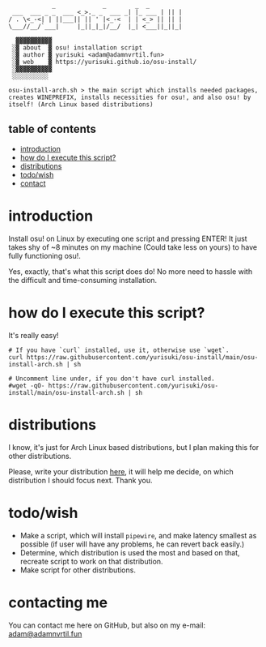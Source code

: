```
		    _             _        _  _
 ___  ___ _ _  ___ <_>._ _  ___ _| |_ ___ | || |
/ . \<_-<| | ||___|| || ' |<_-<  | | <_> || || |
\___//__/`___|     |_||_|_|/__/  |_| <___||_||_|

  ▓▓▓▓▓▓▓▓▓▓
 ░▓ about  ▓ osu! installation script
 ░▓ author ▓ yurisuki <adam@adamnvrtil.fun>
 ░▓ web    ▓ https://yurisuki.github.io/osu-install/
 ░▓▓▓▓▓▓▓▓▓▓
 ░░░░░░░░░░

osu-install-arch.sh	> the main script which installs needed packages, creates WINEPREFIX, installs necessities for osu!, and also osu! by itself! (Arch Linux based distributions)

```

## table of contents
 - [introduction](#introduction)
 - [how do I execute this script?](#how-do-i-execute-this-script)
 - [distributions](#distributions)
 - [todo/wish](#todowish)
 - [contact](#contacting-me)

# introduction
Install osu! on Linux by executing one script and pressing ENTER! It just takes shy of ~8 minutes on my machine (Could take less on yours) to have fully functioning osu!.

Yes, exactly, that's what this script does do! No more need to hassle with the difficult and time-consuming installation.

# how do I execute this script?
It's really easy!


```
# If you have `curl` installed, use it, otherwise use `wget`.
curl https://raw.githubusercontent.com/yurisuki/osu-install/main/osu-install-arch.sh | sh

# Uncomment line under, if you don't have curl installed.
#wget -qO- https://raw.githubusercontent.com/yurisuki/osu-install/main/osu-install-arch.sh | sh
```

# distributions
I know, it's just for Arch Linux based distributions, but I plan making this for other distributions.

Please, write your distribution [here](https://github.com/yurisuki/osu-install/issues/2), it will help me decide, on which distribution I should focus next. Thank you.

# todo/wish
- Make a script, which will install `pipewire`, and make latency smallest as possible (if user will have any problems, he can revert back easily.)
- Determine, which distribution is used the most and based on that, recreate script to work on that distribution.
- Make script for other distributions.

# contacting me
You can contact me here on GitHub, but also on my e-mail: adam@adamnvrtil.fun
